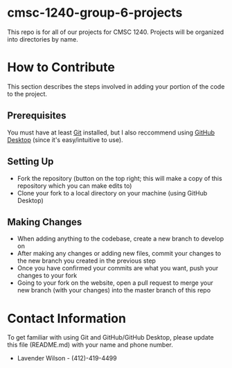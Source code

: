 # cmsc-1240-group-6-projects
This repo is for all of our projects for CMSC 1240.
Projects will be organized into directories by name.

# How to Contribute
This section describes the steps involved in adding your portion of the code to the project.
## Prerequisites
You must have at least [Git](https://git-scm.com) installed, but I also reccommend using [GitHub Desktop](https://desktop.github.com) (since it's easy/intuitive to use).
## Setting Up
- Fork the repository (button on the top right; this will make a copy of this repository which you can make edits to)
- Clone your fork to a local directory on your machine (using GitHub Desktop)
## Making Changes
- When adding anything to the codebase, create a new branch to develop on
- After making any changes or adding new files, commit your changes to the new branch you created in the previous step
- Once you have confirmed your commits are what you want, push your changes to your fork
- Going to your fork on the website, open a pull request to merge your new branch (with your changes) into the master branch of this repo

# Contact Information
To get familiar with using Git and GitHub/GitHub Desktop, please update this file (README.md) with your name and phone number.
- Lavender Wilson - (412)-419-4499
